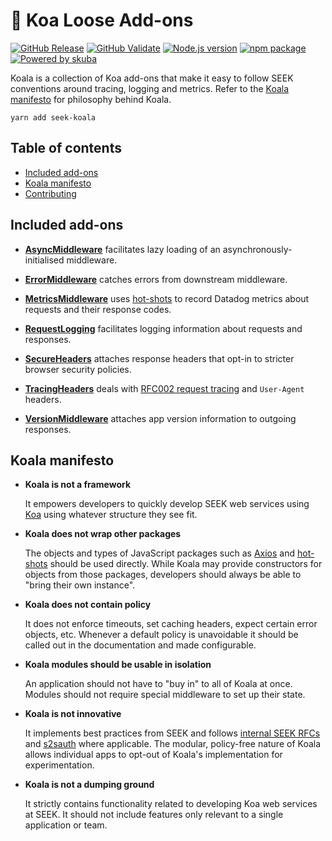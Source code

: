 # 🐨 Koa Loose Add-ons

[![GitHub Release](https://github.com/seek-oss/koala/workflows/Release/badge.svg?branch=master)](https://github.com/seek-oss/koala/actions?query=workflow%3ARelease)
[![GitHub Validate](https://github.com/seek-oss/koala/workflows/Validate/badge.svg?branch=master)](https://github.com/seek-oss/koala/actions?query=workflow%3AValidate)
[![Node.js version](https://img.shields.io/badge/node-%3E%3D%2012.17-brightgreen)](https://nodejs.org/en/)
[![npm package](https://img.shields.io/npm/v/seek-koala)](https://www.npmjs.com/package/seek-koala)
[![Powered by skuba](https://img.shields.io/badge/🤿%20skuba-powered-009DC4)](https://github.com/seek-oss/skuba)

Koala is a collection of Koa add-ons that make it easy to follow SEEK conventions around tracing, logging and metrics.
Refer to the [Koala manifesto](#koala-manifesto) for philosophy behind Koala.

```shell
yarn add seek-koala
```

## Table of contents

- [Included add-ons](#included-add-ons)
- [Koala manifesto](#koala-manifesto)
- [Contributing](https://github.com/seek-oss/koala/blob/master/CONTRIBUTING.md)

## Included add-ons

- **[AsyncMiddleware](./src/asyncMiddleware/README.md)** facilitates lazy loading of an asynchronously-initialised middleware.

- **[ErrorMiddleware](./src/errorMiddleware/README.md)** catches errors from downstream middleware.

- **[MetricsMiddleware](./src/metricsMiddleware/README.md)** uses [hot-shots](https://github.com/brightcove/hot-shots) to record Datadog metrics about requests and their response codes.

- **[RequestLogging](./src/requestLogging/README.md)** facilitates logging information about requests and responses.

- **[SecureHeaders](./src/secureHeaders/README.md)** attaches response headers that opt-in to stricter browser security policies.

- **[TracingHeaders](./src/tracingHeaders/README.md)** deals with [RFC002 request tracing](https://github.com/SEEK-Jobs/rfc/blob/master/RFC002-RequestIds.md) and `User-Agent` headers.

- **[VersionMiddleware](./src/versionMiddleware/README.md)** attaches app version information to outgoing responses.

## Koala manifesto

- **Koala is not a framework**

  It empowers developers to quickly develop SEEK web services using [Koa](https://github.com/koajs/koa) using whatever structure they see fit.

- **Koala does not wrap other packages**

  The objects and types of JavaScript packages such as [Axios](https://github.com/axios/axios) and [hot-shots](https://github.com/brightcove/hot-shots) should be used directly.
  While Koala may provide constructors for objects from those packages,
  developers should always be able to "bring their own instance".

- **Koala does not contain policy**

  It does not enforce timeouts, set caching headers, expect certain error objects, etc.
  Whenever a default policy is unavoidable it should be called out in the documentation and made configurable.

- **Koala modules should be usable in isolation**

  An application should not have to "buy in" to all of Koala at once.
  Modules should not require special middleware to set up their state.

- **Koala is not innovative**

  It implements best practices from SEEK and follows [internal SEEK RFCs](https://github.com/SEEK-Jobs/rfc) and [s2sauth](https://github.com/SEEK-Jobs/s2sauth) where applicable.
  The modular, policy-free nature of Koala allows individual apps to opt-out of Koala's implementation for experimentation.

- **Koala is not a dumping ground**

  It strictly contains functionality related to developing Koa web services at SEEK.
  It should not include features only relevant to a single application or team.

